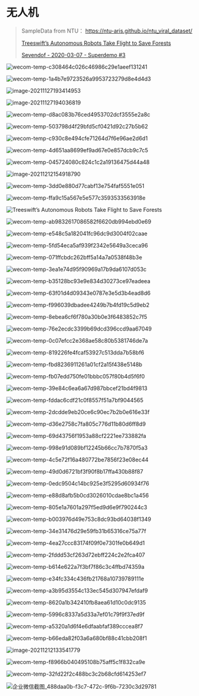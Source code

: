 # 无人机

> SampleData from NTU： https://ntu-aris.github.io/ntu_viral_dataset/
>
> [Treeswift’s Autonomous Robots Take Flight to Save Forests](https://blog.seas.upenn.edu/treeswifts-autonomous-robots-take-flight-to-save-forests/)
>
> [Sevendof - 2020-03-07 - Superdemo #3](https://www.youtube.com/watch?v=07FoSaGxQ9g)

![wecom-temp-c308464c026c46986c29e1aeef131241](Drones.assets/wecom-temp-c308464c026c46986c29e1aeef131241.jpg)

![wecom-temp-1a4b7e9723526a9953723279d8e4d4d3](Drones.assets/wecom-temp-1a4b7e9723526a9953723279d8e4d4d3.jpg)

![image-20211127193414953](Drones.assets/image-20211127193414953.png)

![[image-20211127194036819](https://www.vdma-verlag.com/home/artikel_147.html)](Drones.assets/image-20211127194036819.png)	

![wecom-temp-d8ac083b76ced4953702dcf3555e2a8c](Drones.assets/wecom-temp-d8ac083b76ced4953702dcf3555e2a8c.jpg)

![wecom-temp-503798d4f29bfd5cf0421d92c27b5b62](Drones.assets/wecom-temp-503798d4f29bfd5cf0421d92c27b5b62.jpg)

![wecom-temp-c930c8e494cfe71264d7f6e96ae2d6d1](Drones.assets/wecom-temp-c930c8e494cfe71264d7f6e96ae2d6d1.jpg)

![[wecom-temp-4d651aa8699ef9ad67e0e857dcb9c7c5](https://www.therobotreport.com/swris-demos-drone-autonomy-nuclear-power-plant/?spMailingID=59044&puid=1266931&E=1266931&utm_source=newsletter&utm_medium=email&utm_campaign=59044)](Drones.assets/wecom-temp-4d651aa8699ef9ad67e0e857dcb9c7c5.png)

![wecom-temp-045724080c824c1c2a19136475d44a48](Drones.assets/wecom-temp-045724080c824c1c2a19136475d44a48.jpg)

![[image-20211212154918790](https://www.youtube.com/watch?v=07FoSaGxQ9g)](Drones.assets/image-20211212154918790.png)

![wecom-temp-3dd0e880d77cabf13e754faf5551e051](Drones.assets/wecom-temp-3dd0e880d77cabf13e754faf5551e051.png)

![wecom-temp-ffa9c15a567e5e577c3593533563918e](Drones.assets/wecom-temp-ffa9c15a567e5e577c3593533563918e.jpg)

![[Treeswift’s Autonomous Robots Take Flight to Save Forests](https://blog.seas.upenn.edu/treeswifts-autonomous-robots-take-flight-to-save-forests/)](Drones.assets/wecom-temp-8a06d987a19320a6670482f24d948a6b.jpg)

![wecom-temp-ab9832617086582f6620db994ebd0e69](Drones.assets/wecom-temp-ab9832617086582f6620db994ebd0e69.jpg)

![wecom-temp-e548c5a182041fc96dc9d3004f02caae](Drones.assets/wecom-temp-e548c5a182041fc96dc9d3004f02caae.jpg)

![wecom-temp-5fd54eca5af939f2342e5649a3ceca96](Drones.assets/wecom-temp-5fd54eca5af939f2342e5649a3ceca96.jpg)

![[wecom-temp-071ffcbdc262bff5a14a7a0538f48b3e](https://mp.weixin.qq.com/s?__biz=MzU3MDAwMjg2NQ%3D%3D&mid=2247485824&idx=1&sn=2c5bd8f73560d365398634d771417d04&chksm=fcf7555ecb80dc48875fc543708cd23b5642ee46ef66798ebd4734605bc7207cebab81f7a9c9&mpshare=1&scene=1&srcid=0420qDBmmtnvMaUyfw0eRrzN&sharer_sharetime=1618919082201&sharer_shareid=cfcd208495d565ef66e7dff9f98764da&version=3.1.18.90318&platform=mac#rd)](Drones.assets/wecom-temp-071ffcbdc262bff5a14a7a0538f48b3e.jpg)

![wecom-temp-3ea1e74d95f90969a17b9da6107d053c](Drones.assets/wecom-temp-3ea1e74d95f90969a17b9da6107d053c.jpg)

![wecom-temp-b35128bc93e9e834d30273ce97eadeea](Drones.assets/wecom-temp-b35128bc93e9e834d30273ce97eadeea.jpg)

![wecom-temp-63f01d4d09343e0787e3e5d3b4ead8d6](Drones.assets/wecom-temp-63f01d4d09343e0787e3e5d3b4ead8d6.jpg)

![wecom-temp-f996039dbadee4249b7b4fd19c5d9eb2](Drones.assets/wecom-temp-f996039dbadee4249b7b4fd19c5d9eb2.jpg)

![wecom-temp-8ebea6cf6f780a30b0e3f6483852c7f5](Drones.assets/wecom-temp-8ebea6cf6f780a30b0e3f6483852c7f5.jpg)

![wecom-temp-76e2ecdc3399b69dcd396ccd9aa67049](Drones.assets/wecom-temp-76e2ecdc3399b69dcd396ccd9aa67049.jpg)

![wecom-temp-0c07efcc2e368ae58c80b5381746de7a](Drones.assets/wecom-temp-0c07efcc2e368ae58c80b5381746de7a.jpg)

![wecom-temp-819226fe4fcaf53927c513dda7b58bf6](Drones.assets/wecom-temp-819226fe4fcaf53927c513dda7b58bf6.jpg)

![wecom-temp-fbd8236911261a01cf2a15f438e5148b](Drones.assets/wecom-temp-fbd8236911261a01cf2a15f438e5148b.jpg)

![wecom-temp-fb07edd750fe01bbbc057f80b4d5f6f0](Drones.assets/wecom-temp-fb07edd750fe01bbbc057f80b4d5f6f0.jpg)

![wecom-temp-39e84c6ea6a67d987bbcef21bd4f9813](Drones.assets/wecom-temp-39e84c6ea6a67d987bbcef21bd4f9813.jpg)

![wecom-temp-fddac6cdf21c0f8557f51a7bf9044565](Drones.assets/wecom-temp-fddac6cdf21c0f8557f51a7bf9044565.jpg)

![wecom-temp-2dcdde9eb20ce6c90ec7b2b0e616e33f](Drones.assets/wecom-temp-2dcdde9eb20ce6c90ec7b2b0e616e33f.png)

![wecom-temp-d36e2758c7fa805c776d11b80d6ff8d9](Drones.assets/wecom-temp-d36e2758c7fa805c776d11b80d6ff8d9.png)

![wecom-temp-69d43756f1953a88cf2221ee733882fa](Drones.assets/wecom-temp-69d43756f1953a88cf2221ee733882fa.png)

![wecom-temp-998e91d089bf12245b66cc7b7870f5a3](Drones.assets/wecom-temp-998e91d089bf12245b66cc7b7870f5a3.png)

![wecom-temp-4c5e72f16a480772be7856f23e08ec44](Drones.assets/wecom-temp-4c5e72f16a480772be7856f23e08ec44.png)

![wecom-temp-49d0d6721bf3f90f8b17ffa430b88f87](Drones.assets/wecom-temp-49d0d6721bf3f90f8b17ffa430b88f87.png)

![wecom-temp-0edc9504c14bc925e3f5295d60934f76](Drones.assets/wecom-temp-0edc9504c14bc925e3f5295d60934f76.png)

![wecom-temp-e88d8afb5b0cd3026010cdae8bc1a456](Drones.assets/wecom-temp-e88d8afb5b0cd3026010cdae8bc1a456.png)

![[wecom-temp-805e1a7601a297f5ed9d6e9f790244c3](https://ouster.com/resources/webinars/fly4future-autonomous-drones/thank-you/?utm_source=sales&utm_medium=sales)](Drones.assets/wecom-temp-805e1a7601a297f5ed9d6e9f790244c3.png)

![wecom-temp-b003976d49e753c8dc93bd64038f1349](Drones.assets/wecom-temp-b003976d49e753c8dc93bd64038f1349.png)

![wecom-temp-34e31476d29e59fb31b65316ce75a77f](Drones.assets/wecom-temp-34e31476d29e59fb31b65316ce75a77f.png)

![wecom-temp-4ea27ccc83174f09f0e7301fe0b649d1](Drones.assets/wecom-temp-4ea27ccc83174f09f0e7301fe0b649d1.png)

![wecom-temp-2fddd53cf263d72ebff224c2e2fca407](Drones.assets/wecom-temp-2fddd53cf263d72ebff224c2e2fca407.png)

![wecom-temp-b614e622a7f3bf7f86c3c4ffbd74359a](Drones.assets/wecom-temp-b614e622a7f3bf7f86c3c4ffbd74359a.png)

![wecom-temp-e34fc334c436fb21768a10739789111e](Drones.assets/wecom-temp-e34fc334c436fb21768a10739789111e.png)

![wecom-temp-a3b95d3554c133ec545d307947efdaf9](Drones.assets/wecom-temp-a3b95d3554c133ec545d307947efdaf9.png)

![wecom-temp-8620a1b342410fb8aea61d10c0dc9135](Drones.assets/wecom-temp-8620a1b342410fb8aea61d10c0dc9135.png)

![wecom-temp-5996c8337a5d33a7ef01c79f9f37ed9f](Drones.assets/wecom-temp-5996c8337a5d33a7ef01c79f9f37ed9f.png)

![wecom-temp-a5320a1d6f4e6dfaabfaf389cccea8f7](Drones.assets/wecom-temp-a5320a1d6f4e6dfaabfaf389cccea8f7.png)

![wecom-temp-b66eda82f03a6a680bf88c41cbb208f1](Drones.assets/wecom-temp-b66eda82f03a6a680bf88c41cbb208f1.png)

![image-20211212133541779](Drones.assets/image-20211212133541779.png)

![wecom-temp-f8966b040495108b75aff5c1f832ca9e](Drones.assets/wecom-temp-f8966b040495108b75aff5c1f832ca9e.png)

![wecom-temp-32fd22f2c488bc3c2b68cfd614253ef7](Drones.assets/wecom-temp-32fd22f2c488bc3c2b68cfd614253ef7.jpg)

![企业微信截图_488daa0b-f3c7-472c-9f6b-7230c3d29781](Drones.assets/%E4%BC%81%E4%B8%9A%E5%BE%AE%E4%BF%A1%E6%88%AA%E5%9B%BE_488daa0b-f3c7-472c-9f6b-7230c3d29781.png)

